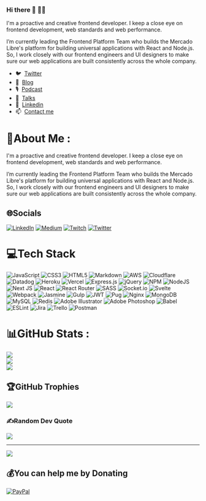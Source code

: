 ### Hi there 👋 👨‍💻

I'm a proactive and creative frontend developer. I keep a close eye on frontend development, web standards and web performance.

I’m currently leading the Frontend Platform Team who builds the Mercado Libre's platform for building universal applications with React and Node.js. So, I work closely with our frontend engineers and UI designers to make sure our web applications are built consistently across the whole company.

- 🐦 &nbsp;[Twitter](https://twitter.com/pazguille)
- 📝 &nbsp;[Blog](https://blog.pazguille.me/)
- 🎙️ &nbsp;[Podcast](https://anchor.fm/condetodo)
- 📣 &nbsp;[Talks](https://speakerdeck.com/pazguille)
- 💼 &nbsp;[Linkedin](https://www.linkedin.com/in/pazguillermo)
- 📫 &nbsp;[Contact me](mailto:guille87paz@gmail.com)


# 💫About Me :
I'm a proactive and creative frontend developer. I keep a close eye on frontend development, web standards and web performance.

I’m currently leading the Frontend Platform Team who builds the Mercado Libre's platform for building universal applications with React and Node.js. So, I work closely with our frontend engineers and UI designers to make sure our web applications are built consistently across the whole company.

## 🌐Socials
[![LinkedIn](https://img.shields.io/badge/LinkedIn-%230077B5.svg?logo=linkedin&logoColor=white)](https://linkedin.com/in/pazguillermo) [![Medium](https://img.shields.io/badge/Medium-12100E?logo=medium&logoColor=white)](https://medium.com/@pazguille) [![Twitch](https://img.shields.io/badge/Twitch-%239146FF.svg?logo=Twitch&logoColor=white)](https://twitch.tv/pazguille) [![Twitter](https://img.shields.io/badge/Twitter-%231DA1F2.svg?logo=Twitter&logoColor=white)](https://twitter.com/pazguille) 

# 💻Tech Stack
![JavaScript](https://img.shields.io/badge/javascript-%23323330.svg?style=flat&logo=javascript&logoColor=%23F7DF1E) ![CSS3](https://img.shields.io/badge/css3-%231572B6.svg?style=flat&logo=css3&logoColor=white) ![HTML5](https://img.shields.io/badge/html5-%23E34F26.svg?style=flat&logo=html5&logoColor=white) ![Markdown](https://img.shields.io/badge/markdown-%23000000.svg?style=flat&logo=markdown&logoColor=white) ![AWS](https://img.shields.io/badge/AWS-%23FF9900.svg?style=flat&logo=amazon-aws&logoColor=white) ![Cloudflare](https://img.shields.io/badge/Cloudflare-F38020?style=flat&logo=Cloudflare&logoColor=white) ![Datadog](https://img.shields.io/badge/datadog-%23632CA6.svg?style=flat&logo=datadog&logoColor=white) ![Heroku](https://img.shields.io/badge/heroku-%23430098.svg?style=flat&logo=heroku&logoColor=white) ![Vercel](https://img.shields.io/badge/vercel-%23000000.svg?style=flat&logo=vercel&logoColor=white) ![Express.js](https://img.shields.io/badge/express.js-%23404d59.svg?style=flat&logo=express&logoColor=%2361DAFB) ![jQuery](https://img.shields.io/badge/jquery-%230769AD.svg?style=flat&logo=jquery&logoColor=white) ![NPM](https://img.shields.io/badge/NPM-%23000000.svg?style=flat&logo=npm&logoColor=white) ![NodeJS](https://img.shields.io/badge/node.js-6DA55F?style=flat&logo=node.js&logoColor=white) ![Next JS](https://img.shields.io/badge/Next-black?style=flat&logo=next.js&logoColor=white) ![React](https://img.shields.io/badge/react-%2320232a.svg?style=flat&logo=react&logoColor=%2361DAFB) ![React Router](https://img.shields.io/badge/React_Router-CA4245?style=flat&logo=react-router&logoColor=white) ![SASS](https://img.shields.io/badge/SASS-hotpink.svg?style=flat&logo=SASS&logoColor=white) ![Socket.io](https://img.shields.io/badge/Socket.io-black?style=flat&logo=socket.io&badgeColor=010101) ![Svelte](https://img.shields.io/badge/svelte-%23f1413d.svg?style=flat&logo=svelte&logoColor=white) ![Webpack](https://img.shields.io/badge/webpack-%238DD6F9.svg?style=flat&logo=webpack&logoColor=black) ![Jasmine](https://img.shields.io/badge/jasmine-%238A4182.svg?style=flat&logo=jasmine&logoColor=white) ![Gulp](https://img.shields.io/badge/GULP-%23CF4647.svg?style=flat&logo=gulp&logoColor=white) ![JWT](https://img.shields.io/badge/JWT-black?style=flat&logo=JSON%20web%20tokens) ![Pug](https://img.shields.io/badge/Pug-FFF?style=flat&logo=pug&logoColor=A86454) ![Nginx](https://img.shields.io/badge/nginx-%23009639.svg?style=flat&logo=nginx&logoColor=white) ![MongoDB](https://img.shields.io/badge/MongoDB-%234ea94b.svg?style=flat&logo=mongodb&logoColor=white) ![MySQL](https://img.shields.io/badge/mysql-%2300f.svg?style=flat&logo=mysql&logoColor=white) ![Redis](https://img.shields.io/badge/redis-%23DD0031.svg?style=flat&logo=redis&logoColor=white) ![Adobe Illustrator](https://img.shields.io/badge/adobeillustrator-%23FF9A00.svg?style=flat&logo=adobeillustrator&logoColor=white) ![Adobe Photoshop](https://img.shields.io/badge/adobephotoshop-%2331A8FF.svg?style=flat&logo=adobephotoshop&logoColor=white) ![Babel](https://img.shields.io/badge/Babel-F9DC3e?style=flat&logo=babel&logoColor=black) ![ESLint](https://img.shields.io/badge/ESLint-4B3263?style=flat&logo=eslint&logoColor=white) ![Jira](https://img.shields.io/badge/jira-%230A0FFF.svg?style=flat&logo=jira&logoColor=white) ![Trello](https://img.shields.io/badge/Trello-%23026AA7.svg?style=flat&logo=Trello&logoColor=white) ![Postman](https://img.shields.io/badge/Postman-FF6C37?style=flat&logo=postman&logoColor=white)
# 📊GitHub Stats :
![](https://github-readme-stats.vercel.app/api?username=pazguille&theme=dracula&hide_border=true&include_all_commits=true&count_private=true)<br/>
![](https://github-readme-streak-stats.herokuapp.com/?user=pazguille&theme=dracula&hide_border=true)<br/>
![](https://github-readme-stats.vercel.app/api/top-langs/?username=pazguille&theme=dracula&hide_border=true&include_all_commits=true&count_private=true&layout=compact)

## 🏆GitHub Trophies
![](https://github-profile-trophy.vercel.app/?username=pazguille&theme=radical&no-frame=true&no-bg=true&margin-w=4)

### ✍️Random Dev Quote
![](https://quotes-github-readme.vercel.app/api?type=vetical&theme=radical)

---
![](https://komarev.com/ghpvc/?username=pazguille&label=Visitors+Count&color=brightgreen)

  ## 💰You can help me by Donating
  [![PayPal](https://img.shields.io/badge/PayPal-00457C?style=for-the-badge&logo=paypal&logoColor=white)](https://paypal.me/pazguille) 

  <!-- Proudly created with GPRM ( https://gprm.itsvg.in ) -->
  
